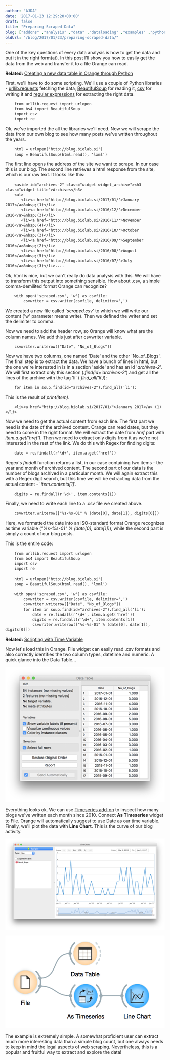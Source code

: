 ```yaml
---
author: "AJDA"
date: '2017-01-23 12:29:20+00:00'
draft: false
title: "Preparing Scraped Data"
blog: ["addons" ,"analysis" ,"data" ,"dataloading" ,"examples" ,"python" ,"scripting"  ]
oldUrl: "/blog/2017/01/23/preparing-scraped-data/"
---
```


One of the key questions of every data analysis is how to get the data and put it in the right form(at). In this post I'll show you how to easily get the data from the web and transfer it to a file Orange can read.


**Related:** [Creating a new data table in Orange through Python](/blog/2015/08/07/creating-a-new-data-table-in-orange-through-python/)




First, we'll have to do some scripting. We'll use a couple of Python libraries - [urllib.requests](https://docs.python.org/3.5/library/urllib.request.html) fetching the data, [BeautifulSoup](https://www.crummy.com/software/BeautifulSoup/bs4/doc/) for reading it, [csv](https://docs.python.org/3.5/library/csv.html) for writing it and [regular expressions](https://docs.python.org/3.5/library/re.html) for extracting the right data.

```
    from urllib.request import urlopen
    from bs4 import BeautifulSoup
    import csv
    import re
```


Ok, we've imported the all the libraries we'll need. Now we will scrape the data from our own blog to see how many posts we've written throughout the years.

```
    html = urlopen('http://blog.biolab.si')
    soup = BeautifulSoup(html.read(), 'lxml')
```

The first line opens the address of the site we want to scrape. In our case this is our blog. The second line retrieves a html response from the site, which is our raw text. It looks like this:

```
    <aside id="archives-2" class="widget widget_archive"><h3 class="widget-title">Archives</h3>
    <ul>
       <li><a href='http://blog.biolab.si/2017/01/'>January 2017</a>&nbsp;(1)</li>
       <li><a href='http://blog.biolab.si/2016/12/'>December 2016</a>&nbsp;(3)</li>
       <li><a href='http://blog.biolab.si/2016/11/'>November 2016</a>&nbsp;(4)</li>
       <li><a href='http://blog.biolab.si/2016/10/'>October 2016</a>&nbsp;(3)</li>
       <li><a href='http://blog.biolab.si/2016/09/'>September 2016</a>&nbsp;(2)</li>
       <li><a href='http://blog.biolab.si/2016/08/'>August 2016</a>&nbsp;(5)</li>
       <li><a href='http://blog.biolab.si/2016/07/'>July 2016</a>&nbsp;(3)</li>....
```

Ok, html is nice, but we can't really do data analysis with this. We will have to transform this output into something sensible. How about .csv, a simple comma-demilited format Orange can recognize?

```
    with open('scraped.csv', 'w') as csvfile:
        csvwriter = csv.writer(csvfile, delimiter=',')
```

We created a new file called '_scraped.csv_' to which we will write our content ('w' parameter means write). Then we defined the writer and set the delimiter to comma.

Now we need to add the header row, so Orange will know what are the column names. We add this just after csvwriter variable.

```
    csvwriter.writerow(["Date", "No_of_Blogs"])
```

Now we have two columns, one named 'Date' and the other 'No_of_Blogs'. The final step is to extract the data. We have a bunch of lines in html, but the one we're interested in is in a section 'aside' and has an id '_archives-2_'. We will first extract only this section (_.find(id='archives-2'_) and get all the lines of the archive with the tag 'li' (_.find_all('li')_):

```
    for item in soup.find(id="archives-2").find_all('li'):
```

This is the result of _print(item)_.

```
    <li><a href="http://blog.biolab.si/2017/01/">January 2017</a> (1)</li>
```

Now we need to get the actual content from each line. The first part we need is the date of the archived content. Orange can read dates, but they need to come in the right format. We will extract the date from _href_ part with _item.a.get('href')_. Then we need to extract only digits from it as we're not interested in the rest of the link. We do this with Regex for finding digits:

```
    date = re.findall(r'\d+', item.a.get('href'))
```

Regex's _findall_ function returns a list, in our case containing two items - the year and month of archived content. The second part of our data is the number of blogs archived in a particular month. We will again extract this with a Regex digit search, but this time we will be extracting data from the actual content - '_item.contents[1]_'.

```
    digits = re.findall(r'\d+', item.contents[1])
```

Finally, we need to write each line to a .csv file we created above.

```
    csvwriter.writerow(["%s-%s-01" % (date[0], date[1]), digits[0]])
```

Here, we formatted the date into an ISO-standard format Orange recognizes as time variable (_"%s-%s-01" % (date[0], date[1])_), while the second part is simply a count of our blog posts.

This is the entire code:

```
    from urllib.request import urlopen
    from bs4 import BeautifulSoup
    import csv
    import re
    
    html = urlopen('http://blog.biolab.si')
    soup = BeautifulSoup(html.read(), 'lxml')
    
    with open('scraped.csv', 'w') as csvfile:
        csvwriter = csv.writer(csvfile, delimiter=',')
        csvwriter.writerow(["Date", "No_of_Blogs"])
        for item in soup.find(id="archives-2").find_all('li'):
            date = re.findall(r'\d+', item.a.get('href'))
            digits = re.findall(r'\d+', item.contents[1])
            csvwriter.writerow(["%s-%s-01" % (date[0], date[1]), digits[0]])
```



**Related:** [Scripting with Time Variable](/blog/2016-06-10-scripting-with-time-variable/)




Now let's load this in Orange. File widget can easily read .csv formats and also correctly identifies the two column types, datetime and numeric. A quick glance into the Data Table...

![](Screen-Shot-2017-01-23-at-12.54.12.png)

Everything looks ok. We can use [Timeseries add-on](https://github.com/biolab/orange3-timeseries) to inspect how many blogs we've written each month since 2010. Connect **As Timeseries** widget to File. Orange will automatically suggest to use Date as our time variable. Finally, we'll plot the data with **Line Chart**. This is the curve of our blog activity.

![](Screen-Shot-2017-01-23-at-12.54.53.png)

![](Screen-Shot-2017-01-23-at-12.55.14.png)

The example is extremely simple. A somewhat proficient user can extract much more interesting data than a simple blog count, but one always needs to keep in mind the legal aspects of web scraping. Nevertheless, this is a popular and fruitful way to extract and explore the data!
